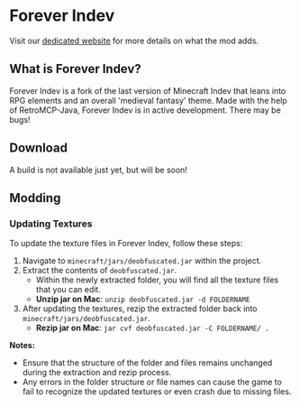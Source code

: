 # Forever Indev

Visit our [dedicated website](https://bluebunnex.github.io/Forever-Indev-Website/) for more details on what the mod adds.

## What is Forever Indev?

Forever Indev is a fork of the last version of Minecraft Indev that leans into RPG elements and an overall 'medieval fantasy' theme. Made with the help of RetroMCP-Java, Forever Indev is in active development. There may be bugs!

## Download

A build is not available just yet, but will be soon!

## Modding

### Updating Textures

To update the texture files in Forever Indev, follow these steps:

1. Navigate to `minecraft/jars/deobfuscated.jar` within the project.
2. Extract the contents of `deobfuscated.jar`.
   - Within the newly extracted folder, you will find all the texture files that you can edit.
   - **Unzip jar on Mac**: `unzip deobfuscated.jar -d FOLDERNAME`
3. After updating the textures, rezip the extracted folder back into `minecraft/jars/deobfuscated.jar`.
   - **Rezip jar on Mac**: `jar cvf deobfuscated.jar -C FOLDERNAME/ .`

**Notes:**

- Ensure that the structure of the folder and files remains unchanged during the extraction and rezip process.
- Any errors in the folder structure or file names can cause the game to fail to recognize the updated textures or even crash due to missing files.

